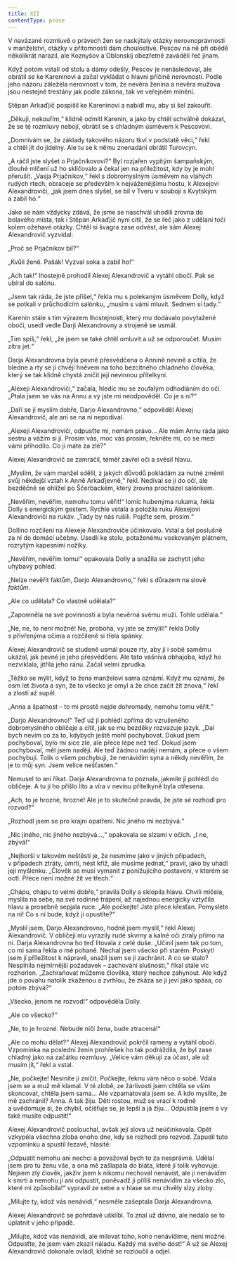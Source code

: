 ```yaml
---
title: XII
contentType: prose
---
```


<section>

V navázané rozmluvě o právech žen se naskýtaly otázky nerovnoprávnosti v manželství, otázky v přítomnosti dam choulostivé. Pescov na ně při obědě několikrát narazil, ale Koznyšov a Oblonskij obezřetně zaváděli řeč jinam.

Když potom vstali od stolu a dámy odešly, Pescov je nenásledoval, ale obrátil se ke Kareninovi a začal vykládat o hlavní příčině nerovnosti. Podle jeho názoru záležela nerovnost v tom, že nevěra ženina a nevěra mužova jsou nestejně trestány jak podle zákona, tak ve veřejném mínění.

Stěpan Arkaďjič pospíšil ke Kareninovi a nabídl mu, aby si šel zakouřit.

„Děkuji, nekouřím,“ klidně odmítl Karenin, a jako by chtěl schválně dokázat, že se té rozmluvy nebojí, obrátil se s chladným úsměvem k Pescovovi.

„Domnívám se, že základy takového názoru tkví v podstatě věci,“ řekl a chtěl jít do jídelny. Ale tu se k němu znenadání obrátil Turovcyn.

„A ráčil jste slyšet o Prjačnikovovi?“ Byl rozjařen vypitým šampaňským, dlouhé mlčení už ho skličovalo a čekal jen na příležitost, kdy by je mohl přerušit. „Vasja Prjačnikov,“ řekl s dobromyslným úsměvem na vlahých rudých rtech, obraceje se především k nejváženějšímu hostu, k Alexejovi Alexandroviči, „jak jsem dnes slyšel, se bil v Tveru v souboji s Kvytským a zabil ho.“

Jako se nám vždycky zdává, že jsme se naschvál uhodili zrovna do bolavého místa, tak i Stěpan Arkaďjič nyní cítil, že se řeč jako z udělání točí kolem ožehavé otázky. Chtěl si švagra zase odvést, ale sám Alexej Alexandrovič vyzvídal:

„Proč se Prjačnikov bil?“

„Kvůli ženě. Pašák! Vyzval soka a zabil ho!“

„Ach tak!“ lhostejně prohodil Alexej Alexandrovič a vytáhl obočí. Pak se ubíral do salónu.

„Jsem tak ráda, že jste přišel,“ řekla mu s polekaným úsměvem Dolly, když se potkali v průchodícím salónku, „musím s vámi mluvit. Sednem si tady.“

Karenin stále s tím výrazem lhostejnosti, který mu dodávalo povytažené obočí, usedl vedle Darji Alexandrovny a strojeně se usmál.

„Tím spíš,“ řekl, „že jsem se také chtěl omluvit a už se odporoučet. Musím zítra jet.“

Darja Alexandrovna byla pevně přesvědčena o Annině nevině a cítila, že bledne a rty se jí chvějí hněvem na toho bezcitného chladného člověka, který se tak klidně chystá zničit její nevinnou přítelkyni.

„Alexeji Alexandroviči,“ začala, hledíc mu se zoufalým odhodláním do očí. „Ptala jsem se vás na Annu a vy jste mi neodpověděl. Co je s ní?“

„Daří se jí myslím dobře, Darjo Alexandrovno,“ odpověděl Alexej Alexandrovič, ale ani se na ni nepodíval.

„Alexeji Alexandroviči, odpusťte mi, nemám právo… Ale mám Annu ráda jako sestru a vážím si jí. Prosím vás, moc vás prosím, řekněte mi, co se mezi vámi přihodilo. Co jí máte za zlé?“

Alexej Alexandrovič se zamračil, téměř zavřel oči a svěsil hlavu.

„Myslím, že vám manžel sdělil, z jakých důvodů pokládám za nutné změnit svůj někdejší vztah k Anně Arkaďjevně,“ řekl. Nedíval se jí do očí, ale bezděčně se ohlížel po Ščerbackém, který zrovna procházel salónkem.

„Nevěřím, nevěřím, nemohu tomu věřit!“ lomíc hubenýma rukama, řekla Dolly s energickým gestem. Rychle vstala a položila ruku Alexejovi Alexandroviči na rukáv. „Tady by nás rušili. Pojďte sem, prosím.“

Dollino rozčilení na Alexeje Alexandroviče účinkovalo. Vstal a šel poslušně za ní do domácí učebny. Usedli ke stolu, potaženému voskovaným plátnem, rozrytým kapesními nožíky.

„Nevěřím, nevěřím tomu!“ opakovala Dolly a snažila se zachytit jeho uhýbavý pohled.

„Nelze nevěřit faktům, Darjo Alexandrovno,“ řekl s důrazem na slově _faktům._

„Ale co udělala? Co vlastně udělala?“

„Zapomněla na své povinnosti a byla nevěrná svému muži. Tohle udělala.“

„Ne, ne, to není možné! Ne, proboha, vy jste se zmýlil!“ řekla Dolly s přivřenýma očima a rozčileně si třela spánky.

Alexej Alexandrovič se studeně usmál pouze rty, aby jí i sobě samému ukázal, jak pevné je jeho přesvědčení. Ale tato vášnivá obhajoba, když ho nezviklala, jitřila jeho ránu. Začal velmi zprudka.

„Těžko se mýlit, když to žena manželovi sama oznámí. Když mu oznámí, že osm let života a syn, že to všecko je omyl a že chce začít žít znova,“ řekl a zlostí až supěl.

„Anna a špatnost – to mi prostě nejde dohromady, nemohu tomu věřit.“

„Darjo Alexandrovno!“ Teď už jí pohlédl zpříma do vzrušeného dobromyslného obličeje a cítil, jak se mu bezděky rozvazuje jazyk. „Dal bych nevím co za to, kdybych ještě mohl pochybovat. Dokud jsem pochyboval, bylo mi sice zle, ale přece lépe než teď. Dokud jsem pochyboval, měl jsem naději. Ale teď žádnou naději nemám, a přece o všem pochybuji. Tolik o všem pochybuji, že nenávidím syna a někdy nevěřím, že je to můj syn. Jsem velice nešťasten.“

Nemusel to ani říkat. Darja Alexandrovna to poznala, jakmile jí pohlédl do obličeje. A tu jí ho přišlo líto a víra v nevinu přítelkyně byla otřesena.

„Ach, to je hrozné, hrozné! Ale je to skutečně pravda, že jste se rozhodl pro rozvod?“

„Rozhodl jsem se pro krajní opatření. Nic jiného mi nezbývá.“

„Nic jiného, nic jiného nezbývá…,“ opakovala se slzami v očích. „I ne, zbývá!“

„Nejhorší v takovém neštěstí je, že nesmíme jako v jiných případech, v případech ztráty, úmrtí, nést kříž, ale musíme jednat,“ pravil, jako by uhádl její myšlenku. „Člověk se musí vymanit z ponižujícího postavení, v kterém se octl. Přece není možné žít ve třech.“

„Chápu, chápu to velmi dobře,“ pravila Dolly a sklopila hlavu. Chvíli mlčela, myslila na sebe, na své rodinné trápení, až najednou energicky vztyčila hlavu a prosebně sepjala ruce. „Ale počkejte! Jste přece křesťan. Pomyslete na ni! Co s ní bude, když ji opustíte?“

„Myslil jsem, Darjo Alexandrovno, hodně jsem myslil,“ řekl Alexej Alexandrovič. V obličeji mu vyrazily rudé skvrny a kalné oči zíraly přímo na ni. Darja Alexandrovna ho teď litovala z celé duše. „Učinil jsem tak po tom, co mi sama řekla o mé pohaně. Nechal jsem všecko při starém. Poskytl jsem jí příležitost k nápravě, snažil jsem se ji zachránit. A co se stalo? Nesplnila nejmírnější požadavek – zachování slušnosti,“ říkal stále víc rozhorlen. „Zachraňovat můžeme člověka, který nechce zahynout. Ale když jde o povahu natolik zkaženou a zvrhlou, že zkáza se jí jeví jako spása, co potom zbývá?“

„Všecko, jenom ne rozvod!“ odpověděla Dolly.

„Ale co všecko?“

„Ne, to je hrozné. Nebude ničí žena, bude ztracená!“

„Ale co mohu dělat?“ Alexej Alexandrovič pokrčil rameny a vy­táhl obočí. Vzpomínka na poslední ženin prohřešek ho tak podráždila, že byl zase chladný jako na začátku rozmluvy. „Velice vám děkuji za účast, ale už musím jít,“ řekl a vstal.

„Ne, počkejte! Nesmíte ji zničit. Počkejte, řeknu vám něco o sobě. Vdala jsem se a muž mě klamal. V té zlobě, ze žárlivosti jsem chtěla se vším skoncovat, chtěla jsem sama… Ale vzpamatovala jsem se. A kdo myslíte, že mě zachránil? Anna. A tak žiju. Děti rostou, muž se vrací k rodině a uvědomuje si, že chybil, očišťuje se, je lepší a já žiju… Odpustila jsem a vy také musíte odpustit!“

Alexej Alexandrovič poslouchal, avšak její slova už neúčinkovala. Opět vzkypěla všechna zloba onoho dne, kdy se rozhodl pro rozvod. Zapudil tuto vzpomínku a spustil řezavě, hlasitě:

„Odpustit nemohu ani nechci a považoval bych to za nesprávné. Udělal jsem pro tu ženu vše, a ona mě zašlapala do bláta, které jí tolik vyhovuje. Nejsem zlý člověk, jakživ jsem k nikomu nechoval nenávist, ale ji nenávidím k smrti a nemohu jí ani odpustit, poněvadž ji příliš nenávidím za všecko zlo, které mi způsobila!“ vypravil ze sebe a v hlase se mu chvěly slzy zloby.

„Milujte ty, kdož vás nenávidí,“ nesměle zašeptala Darja Alexandrovna.

Alexej Alexandrovič se pohrdavě ušklíbl. To znal už dávno, ale nedalo se to uplatnit v jeho případě.

„Milujte, kdož vás nenávidí, ale milovat toho, koho nenávidíme, není možné. Odpusťte, že jsem vám zkazil náladu. Každý má svého dost!“ A už se Alexej Alexandrovič dokonale ovládl, klidně se rozloučil a odjel.

</section>
